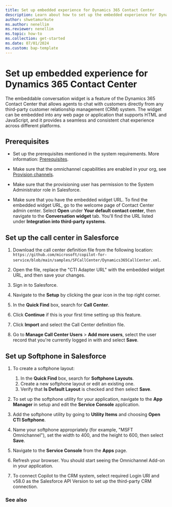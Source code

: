 ```yaml
---
title: Set up embedded experience for Dynamics 365 Contact Center
description: Learn about how to set up the embedded experience for Dynamics 365 Contact Center.
author: shwetamurkute
ms.author: nenellim
ms.reviewer: nenellim
ms.topic: how-to
ms.collection: get-started
ms.date: 07/01/2024
ms.custom: bap-template
---
```


# Set up embedded experience for Dynamics 365 Contact Center

The embeddable conversation widget is a feature of the Dynamics 365 Contact Center that allows agents to chat with customers directly from any third-party customer relationship management (CRM) system. The widget can be embedded into any web page or application that supports HTML and JavaScript, and it provides a seamless and consistent chat experience across different platforms.

## Prerequisites

- Set up the prerequisites mentioned in the system requirements. More information: [Prerequisites](system-requirements-contact-center.md#prerequisites).
  
- Make sure that the omnichannel capabilities are enabled in your org, see [Provision channels](../implement/provision-channels.md).

- Make sure that the provisioning user has permission to the System Administrator role in Salesforce.

- Make sure that you have the embedded widget URL. To find the embedded widget URL, go to the welcome page of Contact Center admin center. Select **Open** under **Your default contact center**, then navigate to the **Conversation widget** tab. You'll find the URL listed under **Integration into third-party systems**.

## Set up the call center in Salesforce

1. Download the call center definition file from the following location: `https://github.com/microsoft/copilot-for-service/blob/main/samples/SFCallCenter/Dynamics365CallCenter.xml`.

1. Open the file, replace the "CTI Adapter URL" with the embedded widget URL, and then save your changes.

1. Sign in to Salesforce.

1. Navigate to the **Setup** by clicking the gear icon in the top right corner.

1. In the **Quick Find** box, search for **Call Center**.

1. Click **Continue** if this is your first time setting up this feature.

1. Click **Import** and select the Call Center definition file.

1. Go to **Manage Call Center Users** > **Add more users**, select the user record that you're currently logged in with and select **Save**.

## Set up Softphone in Salesforce

1. To create a softphone layout:
    1. In the **Quick Find** box, search for **Softphone Layouts**.
    2. Create a new softphone layout or edit an existing one.
    3. Verify that **Is Default Layout** is checked and then select **Save**.

2. To set up the softphone utility for your application, navigate to the **App Manager** in setup and edit the **Service Console** application.

3. Add the softphone utility by going to **Utility Items** and choosing **Open CTI Softphone**.

4. Name your softphone appropriately (for example, "MSFT Omnichannel"), set the width to 400, and the height to 600, then select **Save**.

5. Navigate to the **Service Console** from the **Apps** page.

6. Refresh your browser. You should start seeing the Omnichannel Add-on in your application.

7. To connect Copilot to the CRM system, select required Login URI and v58.0 as the Salesforce API Version to set up the third-party CRM connection.

### See also